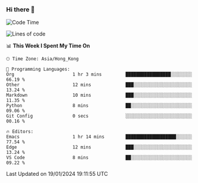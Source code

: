### Hi there 👋

<!--
**nicehiro/nicehiro** is a ✨ _special_ ✨ repository because its `README.md` (this file) appears on your GitHub profile.

Here are some ideas to get you started:

- 🔭 I’m currently working on ...
- 🌱 I’m currently learning ...
- 👯 I’m looking to collaborate on ...
- 🤔 I’m looking for help with ...
- 💬 Ask me about ...
- 📫 How to reach me: ...
- 😄 Pronouns: ...
- ⚡ Fun fact: ...
-->

<!--START_SECTION:waka-->
![Code Time](http://img.shields.io/badge/Code%20Time-191%20hrs%2051%20mins-blue)

![Lines of code](https://img.shields.io/badge/From%20Hello%20World%20I%27ve%20Written-2.6%20million%20lines%20of%20code-blue)

📊 **This Week I Spent My Time On** 

```text
🕑︎ Time Zone: Asia/Hong_Kong

💬 Programming Languages: 
Org                      1 hr 3 mins         █████████████████░░░░░░░░   66.19 % 
Other                    12 mins             ███░░░░░░░░░░░░░░░░░░░░░░   13.24 % 
Markdown                 10 mins             ███░░░░░░░░░░░░░░░░░░░░░░   11.35 % 
Python                   8 mins              ██░░░░░░░░░░░░░░░░░░░░░░░   09.06 % 
Git Config               0 secs              ░░░░░░░░░░░░░░░░░░░░░░░░░   00.16 % 

🔥 Editors: 
Emacs                    1 hr 14 mins        ███████████████████░░░░░░   77.54 % 
Edge                     12 mins             ███░░░░░░░░░░░░░░░░░░░░░░   13.24 % 
VS Code                  8 mins              ██░░░░░░░░░░░░░░░░░░░░░░░   09.22 % 
```


 Last Updated on 19/01/2024 19:11:55 UTC
<!--END_SECTION:waka-->
